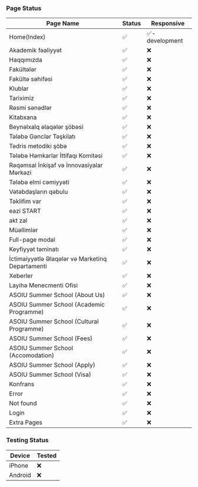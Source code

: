### Page Status

| Page Name                                        | Status  | Responsive |
|--------------------------------------------------|---------|-------------|
| Home(Index)                                      | ✅      | ✅-development          |
| Akademik fəaliyyət                               | ✅      | ❌          |
| Haqqımızda                                       | ✅      | ❌          |
| Fakültələr                                       | ✅      | ❌          |
| Fakültə səhifəsi                                 | ✅      | ❌          |
| Klublar                                          | ✅      | ❌          |
| Tariximiz                                        | ✅      | ❌          |
| Rəsmi sənədlər                                   | ✅      | ❌          |
| Kitabxana                                        | ✅      | ❌          |
| Beynəlxalq əlaqələr şöbəsi                       | ✅      | ❌          |
| Tələbə Gənclər Təşkilatı                         | ✅      | ❌          |
| Tədris metodiki şöbə                             | ✅      | ❌          |
| Tələbə Həmkarlar İttifaqı Komitəsi               | ✅      | ❌          |
| Rəqəmsal İnkişaf və İnnovasiyalar Mərkəzi        | ✅      | ❌          |
| Tələbə elmi cəmiyyəti                            | ✅      | ❌          |
| Vətəbdaşların qəbulu                             | ✅      | ❌          |
| Təklifim var                                     | ✅      | ❌          |
| eazi START                                       | ✅      | ❌          |
| akt zal                                          | ✅      | ❌          |
| Müəllimlər                                       | ✅      | ❌          |
| Full-page modal                                  | ✅      | ❌          |
| Keyfiyyət təminatı                               | ✅      | ❌          |
| İctimaiyyətlə Əlaqələr və Marketinq Departamenti | ✅      | ❌          |
| Xeberler                                         | ✅      | ❌          |
| Layihə Menecmenti Ofisi                          | ✅      | ❌          |
| ASOIU Summer School (About Us)                   | ✅      | ❌          |
| ASOIU Summer School (Academic Programme)         | ✅      | ❌          |
| ASOIU Summer School (Cultural Programme)         | ✅      | ❌          |
| ASOIU Summer School (Fees)                       | ✅      | ❌          |
| ASOIU Summer School (Accomodation)               | ✅      | ❌          |
| ASOIU Summer School (Apply)                      | ✅      | ❌          |
| ASOIU Summer School (Visa)                       | ✅      | ❌          |
| Konfrans                                         | ✅      | ❌          |
| Error                                            | ✅      | ❌          |
| Not found                                        | ✅      | ❌          |
| Login                                            | ✅      | ❌          |
| Extra Pages                                      | ✅      | ❌          |

### Testing Status

| Device  | Tested |
|---------|--------|
| iPhone  | ❌      |
| Android | ❌      |